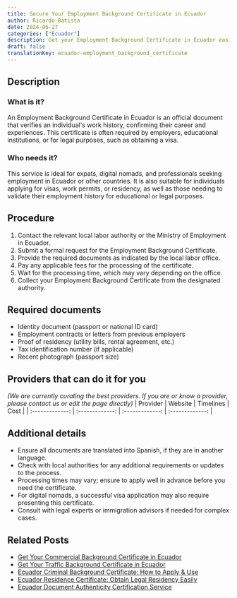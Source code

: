 ```yaml
---
title: Secure Your Employment Background Certificate in Ecuador
author: Ricardo Batista
date: 2024-06-27
categories: ["Ecuador"]
description: Get your Employment Background Certificate in Ecuador easily. Follow simple steps to verify your work history for jobs or visas.
draft: false
translationKey: ecuador-employment_background_certificate
---
```


## Description
### What is it?
An Employment Background Certificate in Ecuador is an official document that verifies an individual's work history, confirming their career and experiences. This certificate is often required by employers, educational institutions, or for legal purposes, such as obtaining a visa.

### Who needs it?
This service is ideal for expats, digital nomads, and professionals seeking employment in Ecuador or other countries. It is also suitable for individuals applying for visas, work permits, or residency, as well as those needing to validate their employment history for educational or legal purposes.

## Procedure

1. Contact the relevant local labor authority or the Ministry of Employment in Ecuador.
2. Submit a formal request for the Employment Background Certificate.
3. Provide the required documents as indicated by the local labor office.
4. Pay any applicable fees for the processing of the certificate.
5. Wait for the processing time, which may vary depending on the office.
6. Collect your Employment Background Certificate from the designated authority.


## Required documents

- Identity document (passport or national ID card)
- Employment contracts or letters from previous employers
- Proof of residency (utility bills, rental agreement, etc.)
- Tax identification number (if applicable)
- Recent photograph (passport size)


## Providers that can do it for you
_(We are currently curating the best providers. If you are or know a provider, please contact us or edit the page directly)_
| Provider        |     Website     |     Timelines    |       Cost      |
| :-------------: | :-------------: |  :-------------: | :-------------: |

## Additional details

- Ensure all documents are translated into Spanish, if they are in another language.
- Check with local authorities for any additional requirements or updates to the process.
- Processing times may vary; ensure to apply well in advance before you need the certificate.
- For digital nomads, a successful visa application may also require presenting this certificate.
- Consult with legal experts or immigration advisors if needed for complex cases.




## Related Posts

- [Get Your Commercial Background Certificate in Ecuador](https://tramitit.com/guides/ecuador/commercial_background_certificate/)
- [Get Your Traffic Background Certificate in Ecuador](https://tramitit.com/guides/ecuador/traffic_background_certificate/)
- [Ecuador Criminal Background Certificate: How to Apply & Use](https://tramitit.com/guides/ecuador/criminal_background_certificate/)
- [Ecuador Residence Certificate: Obtain Legal Residency Easily](https://tramitit.com/guides/ecuador/residence_certificate/)
- [Ecuador Document Authenticity Certification Service](https://tramitit.com/guides/ecuador/document_authenticity_certificate/)